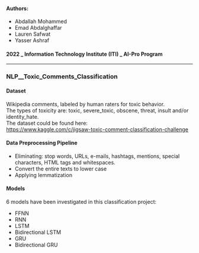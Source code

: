 #### Authors:
- Abdallah Mohammed
- Emad Abdalghaffar
- Lauren Safwat
- Yasser Ashraf

#### 2022 _ Information Technology Institute (ITI) _ AI-Pro Program
______________________________________________

### NLP__Toxic_Comments_Classification

#### Dataset
Wikipedia comments, labeled by human raters for toxic behavior.
<br>
The types of toxicity are: toxic, severe_toxic, obscene, threat, insult and/or identity_hate.
<br>
The dataset could be found here:
<br>
https://www.kaggle.com/c/jigsaw-toxic-comment-classification-challenge
<br>
#### Data Preprocessing Pipeline
 - Eliminating: stop words, URLs, e-mails, hashtags, mentions, special characters, HTML tags  and whitespaces.
 - Convert the entire texts to lower case
 - Applying lemmatization

#### Models
6 models have been investigated in this classification project:
- FFNN
- RNN
- LSTM
- Bidirectional LSTM
- GRU
- Bidirectional GRU
<br><br>
